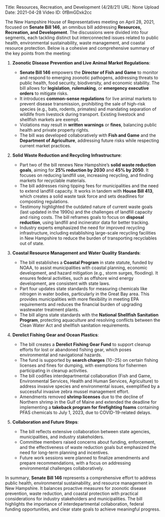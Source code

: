 Title: Resources, Recreation, and Development (4/28/21)
URL: None
Upload Date: 2021-04-28
Video ID: 0fBmGDxk2cc

The New Hampshire House of Representatives meeting on April 28, 2021, focused on **Senate Bill 146**, an omnibus bill addressing **Resources, Recreation, and Development**. The discussions were divided into four segments, each tackling distinct but interconnected issues related to public health, environmental sustainability, waste management, and coastal resource protection. Below is a cohesive and comprehensive summary of the key points from the meeting:

1. **Zoonotic Disease Prevention and Live Animal Market Regulations**:  
   - **Senate Bill 146** empowers the **Director of Fish and Game** to monitor and respond to emerging zoonotic pathogens, addressing threats to public health, food security, biodiversity, and economic stability. The bill allows for **legislation**, **rulemaking**, or **emergency executive orders** to mitigate risks.  
   - It introduces **common-sense regulations** for live animal markets to prevent disease transmission, prohibiting the sale of high-risk species (e.g., bats, rodents, primates) and mandating separation of wildlife from livestock during transport. Existing livestock and shellfish markets are exempt.  
   - Violations may result in **written warnings** or **fines**, balancing public health and private property rights.  
   - The bill was developed collaboratively with **Fish and Game** and the **Department of Agriculture**, addressing future risks while respecting current market practices.  

2. **Solid Waste Reduction and Recycling Infrastructure**:  
   - Part two of the bill renews New Hampshire’s **solid waste reduction goals**, aiming for **25% reduction by 2030** and **45% by 2050**. It focuses on reducing landfill use, increasing recycling, and finding markets for recyclable materials.  
   - The bill addresses rising tipping fees for municipalities and the need to extend landfill capacity. It works in tandem with **House Bill 413**, which creates a solid waste task force and sets deadlines for composting regulations.  
   - Testimony highlighted the outdated nature of current waste goals (last updated in the 1990s) and the challenges of landfill capacity and rising costs. The bill reframes goals to focus on **disposal reduction**, using landfill and incinerator data for better tracking.  
   - Industry experts emphasized the need for improved recycling infrastructure, including establishing large-scale recycling facilities in New Hampshire to reduce the burden of transporting recyclables out of state.  

3. **Coastal Resource Management and Water Quality Standards**:  
   - The bill establishes a **Coastal Program** in state statute, funded by NOAA, to assist municipalities with coastal planning, economic development, and hazard mitigation (e.g., storm surges, flooding). It ensures federal activities, such as offshore wind energy development, are consistent with state laws.  
   - Part four updates state standards for measuring chemicals like nitrogen in water bodies, particularly in the Great Bay area. This provides municipalities with more flexibility in meeting EPA requirements and reduces the financial burden of upgrading wastewater treatment plants.  
   - The bill aligns state standards with the **National Shellfish Sanitation Program**, protecting aquaculture and resolving conflicts between the Clean Water Act and shellfish sanitation requirements.  

4. **Derelict Fishing Gear and Ocean Plastics**:  
   - The bill creates a **Derelict Fishing Gear Fund** to support cleanup efforts for lost or abandoned fishing gear, which poses environmental and navigational hazards.  
   - The fund is supported by **search charges** ($10-$25) on certain fishing licenses and fines for dumping, with exemptions for fishermen participating in cleanup activities.  
   - The bill codifies interdepartmental collaboration (Fish and Game, Environmental Services, Health and Human Services, Agriculture) to address invasive species and environmental issues, exemplified by a successful invasive zebra mussel management effort.  
   - Amendments removed **shrimp licenses** due to the decline of Northern shrimp in the Gulf of Maine and extended the deadline for implementing a **takeback program for firefighting foams** containing PFAS chemicals to July 1, 2023, due to COVID-19-related delays.  

5. **Collaboration and Future Steps**:  
   - The bill reflects extensive collaboration between state agencies, municipalities, and industry stakeholders.  
   - Committee members raised concerns about funding, enforcement, and the effectiveness of waste reduction goals but emphasized the need for long-term planning and incentives.  
   - Future work sessions were planned to finalize amendments and prepare recommendations, with a focus on addressing environmental challenges collaboratively.  

In summary, **Senate Bill 146** represents a comprehensive effort to address public health, environmental sustainability, and resource management in New Hampshire. It balances proactive measures for zoonotic disease prevention, waste reduction, and coastal protection with practical considerations for industry stakeholders and municipalities. The bill highlights the importance of interdepartmental collaboration, federal funding opportunities, and clear state goals to achieve meaningful progress.